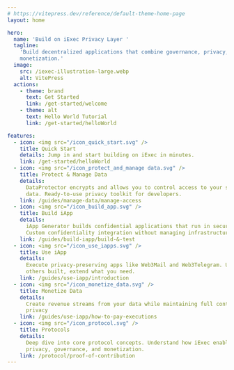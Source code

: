```yaml
---
# https://vitepress.dev/reference/default-theme-home-page
layout: home

hero:
  name: 'Build on iExec Privacy Layer '
  tagline:
    'Build decentralized applications that combine governance, privacy, and
    monetization.'
  image:
    src: /iexec-illustration-large.webp
    alt: VitePress
  actions:
    - theme: brand
      text: Get Started
      link: /get-started/welcome
    - theme: alt
      text: Hello World Tutorial
      link: /get-started/helloWorld

features:
  - icon: <img src="/icon_quick_start.svg" />
    title: Quick Start
    details: Jump in and start building on iExec in minutes.
    link: /get-started/helloWorld
  - icon: <img src="/icon_protect_and_manage data.svg" />
    title: Protect & Manage Data
    details:
      DataProtector encrypts and allows you to control access to your sensitive
      data. Ready-to-use privacy toolkit for developers.
    link: /guides/manage-data/manage-access
  - icon: <img src="/icon_build_app.svg" />
    title: Build iApp
    details:
      iApp Generator builds confidential applications that run in secure TEEs.
      Custom confidentiality integration without managing infrastructure.
    link: /guides/build-iapp/build-&-test
  - icon: <img src="/icon_use_iapps.svg" />
    title: Use iApp
    details:
      Execute privacy-preserving apps like Web3Mail and Web3Telegram. Use what
      others built, extend what you need.
    link: /guides/use-iapp/introduction
  - icon: <img src="/icon_monetize_data.svg" />
    title: Monetize Data
    details:
      Create revenue streams from your data while maintaining full control and
      privacy
    link: /guides/use-iapp/how-to-pay-executions
  - icon: <img src="/icon_protocol.svg" />
    title: Protocols
    details:
      Deep dive into core protocol concepts. Understand how iExec enables
      privacy, governance, and monetization.
    link: /protocol/proof-of-contribution
---
```

